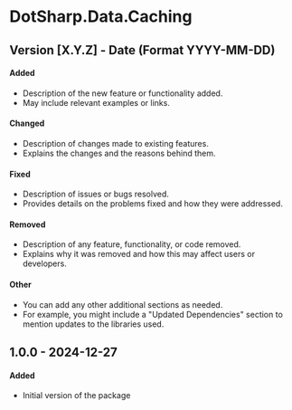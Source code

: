 ﻿# DotSharp.Data.Caching

## Version [X.Y.Z] - Date (Format YYYY-MM-DD)

#### Added
- Description of the new feature or functionality added.
- May include relevant examples or links.
#### Changed
- Description of changes made to existing features.
- Explains the changes and the reasons behind them.
#### Fixed
- Description of issues or bugs resolved.
- Provides details on the problems fixed and how they were addressed.
#### Removed
- Description of any feature, functionality, or code removed.
- Explains why it was removed and how this may affect users or developers.
#### Other
- You can add any other additional sections as needed.
- For example, you might include a "Updated Dependencies" section to mention updates to the libraries used.

## 1.0.0 - 2024-12-27

#### Added
- Initial version of the package